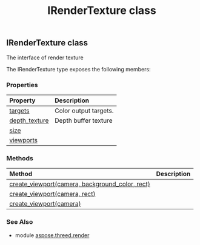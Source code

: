 ﻿---
title: IRenderTexture class
second_title: Aspose.3D for Python via .NET API References
description: 
type: docs
weight: 130
url: /python-net/aspose.threed.render/irendertexture/
is_root: false
---

## IRenderTexture class

The interface of render texture



The IRenderTexture type exposes the following members:

### Properties
| Property | Description |
| :- | :- |
| [targets](/3d/python-net/aspose.threed.render/irendertexture/targets) | Color output targets. |
| [depth_texture](/3d/python-net/aspose.threed.render/irendertexture/depth_texture) | Depth buffer texture |
| [size](/3d/python-net/aspose.threed.render/irendertexture/size) |  |
| [viewports](/3d/python-net/aspose.threed.render/irendertexture/viewports) |  |


### Methods
| Method | Description |
| :- | :- |
| [create_viewport(camera, background_color, rect)](/3d/python-net/aspose.threed.render/irendertexture/create_viewport/#aspose.threed.entities.Camera-aspose.pydrawing.Color-aspose.threed.utilities.RelativeRectangle) |  |
| [create_viewport(camera, rect)](/3d/python-net/aspose.threed.render/irendertexture/create_viewport/#aspose.threed.entities.Camera-aspose.threed.utilities.RelativeRectangle) |  |
| [create_viewport(camera)](/3d/python-net/aspose.threed.render/irendertexture/create_viewport/#aspose.threed.entities.Camera) |  |


### See Also

* module [aspose.threed.render](../)
